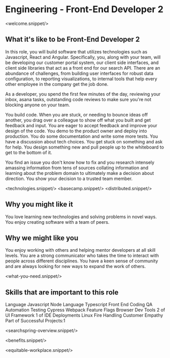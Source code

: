 # Engineering - Front-End Developer 2
<welcome.snippet/>

## What it's like to be Front-End Developer 2
In this role, you will build software that utilizes technologies such as Javascript, React and Angular. Specifically, you, along with your team, will be developing our customer portal system, our client side interfaces, and client side libraries that act as a front end for our search API. There are an abundance of challenges, from building user interfaces for robust data configuration, to reporting visualizations, to internal tools that help every other employee in the company get the job done. 

As a developer, you spend the first few minutes of the day, reviewing your inbox, asana tasks, outstanding code reviews to make sure you're not blocking anyone on your team.

You build code. When you are stuck, or needing to bounce ideas off another, you drag over a colleague to show off what you built and get feedback and input.  You are eager to accept feedback and improve your design of the code.  You demo to the product owner and deploy into production.  You do some documentation and write some more tests.  You have a discussion about tech choices.  You get stuck on something and ask for help.    You design something new and pull people up to the whiteboard to get to the bottom of it.

You find an issue you don't know how to fix and you research intensely amassing information from tens of sources collating information and learning about the problem domain to ultimately make a decision about direction.  You show your decision to a trusted team member. 

<technologies.snippet/>
<basecamp.snippet/>
<distributed.snippet/>

## Why you might like it
You love learning new technologies and solving problems in novel ways.  You enjoy creating software with a team of peers.

## Why we might like you
You enjoy working with others and helping mentor developers at all skill levels.  You are a strong communicator who takes the time to interact with people across different disciplines. You have a keen sense of community and are always looking for new ways to expand the work of others.

<what-you-need.snippet/>

## Skills that are important to this role

<skills>
Language Javascript Node
Language Typescript
Front End
Coding
QA Automation
Testing
Cypress
Webpack
Feature Flags
Browser Dev Tools
2 of UI Framework
1 of IDE
Deployments
Linux
Fire Handling
Customer Empathy
Part of Successful Projects:1
</skills>

<inherit doc="engineering-base.md"/>

<searchspring-overview.snippet/>

<benefits.snippet/>

<equitable-workplace.snippet/>